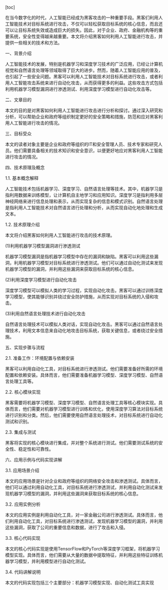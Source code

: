 
[toc]                    
                
                
在当今数字化的时代，人工智能已经成为黑客攻击的一种重要手段。黑客们利用人工智能技术对目标系统进行攻击，不仅可以轻松获取目标系统的核心信息，而且还可以让目标系统失效或造成巨大的损失。因此，对于企业、政府、金融机构等的重要系统，安全性变得越来越重要。本文将介绍黑客如何利用人工智能进行攻击，并提供一些相关的技术和方法。

一、背景介绍

人工智能技术的发展，特别是机器学习和深度学习技术的广泛应用，已经让计算机视觉和自然语言处理等领域取得了巨大的进步。然而，随着人工智能应用的普及，也引起了一些安全问题。黑客可以利用人工智能技术对目标系统进行攻击，或者利用人工智能攻击系统来进行自动化攻击，从而获得更多的利益。这些攻击方式包括利用机器学习模型漏洞进行渗透测试、利用深度学习模型进行自动化攻击等。

二、文章目的

本文的目的是对黑客如何利用人工智能进行攻击进行分析和探讨。通过深入研究和分析，可以帮助企业和政府等组织制定更好的安全策略和措施，防范和应对黑客利用人工智能进行攻击的情况。

三、目标受众

本文的读者对象主要是企业和政府等组织的IT和安全管理人员、技术专家和研究人员。他们需要具备相关的技术知识和安全意识，以便更好地应对黑客利用人工智能进行攻击的情况。

四、技术原理及概念

1.1. 基本概念解释

人工智能技术包括机器学习、深度学习、自然语言处理等技术。其中，机器学习是指利用数据来训练模型，让计算机自主地学习和应用知识。深度学习是指利用多层神经网络来进行信息处理和表示，从而实现复杂的信息和模式识别。自然语言处理是指利用人工智能技术对自然语言进行处理和分析，从而实现自动化地处理和生成文本。

1.2. 技术原理介绍

本文将介绍黑客如何利用人工智能进行攻击的技术原理。

(1)利用机器学习模型漏洞进行渗透测试

机器学习模型漏洞是指机器学习模型中存在的漏洞和缺陷。黑客可以利用这些漏洞，利用机器学习模型对目标系统进行渗透测试。他们可以通过自动化测试来发现机器学习模型的漏洞，并利用这些漏洞来获取目标系统的核心信息。

(2)利用深度学习模型进行自动化攻击

深度学习模型可以模拟人类的学习过程，实现自动化攻击。黑客可以通过训练深度学习模型，使其能够识别并绕过安全防护措施，从而实现对目标系统的入侵和攻击。

(3)利用自然语言处理技术进行自动化攻击

自然语言处理技术可以模拟人类对话，实现自动化攻击。黑客可以通过自然语言处理技术，利用文本信息来自动化地攻击目标系统，获取关键信息，或者绕过安全措施。

五、实现步骤与流程

2.1. 准备工作：环境配置与依赖安装

黑客可以利用自动化工具，对目标系统进行渗透测试。他们需要准备好所需的环境配置和依赖安装。具体而言，他们需要准备机器学习模型、深度学习模型、自然语言处理工具等。

2.2. 核心模块实现

黑客需要将机器学习模型、深度学习模型、自然语言处理工具等核心模块实现。具体而言，他们需要对机器学习模型进行训练和优化，使用深度学习算法对目标系统进行识别和分类。然后，他们需要使用自然语言处理技术，对目标系统进行自动化测试和识别。

2.3. 集成与测试

黑客将实现的核心模块进行集成，并对整个系统进行测试。他们需要测试系统的安全性、稳定性和可靠性。

六、应用示例与代码实现讲解

3.1. 应用场景介绍

本文的应用场景是针对企业和政府等组织的网络安全攻击和渗透测试。具体而言，他们可以通过利用自动化工具，对目标系统进行渗透测试，并利用自动化测试来发现机器学习模型的漏洞，并利用这些漏洞来获取目标系统的核心信息。

3.2. 应用实例分析

本文的应用实例是利用自动化工具，对一家金融公司进行渗透测试。具体而言，他们利用自动化工具，对目标系统进行渗透测试，发现机器学习模型的漏洞，并利用这些漏洞，获取了公司的重要信息和数据，进行了攻击和入侵。

3.3. 核心代码实现

本文的核心代码实现是使用TensorFlow和PyTorch等深度学习框架，将机器学习模型实现。具体而言，他们需要从大量的数据中提取特征，并利用这些特征训练机器学习模型，并利用模型进行自动化测试。

3.4. 代码讲解说明

本文的代码实现包括三个主要部分：机器学习模型实现、自动化测试工具实现

